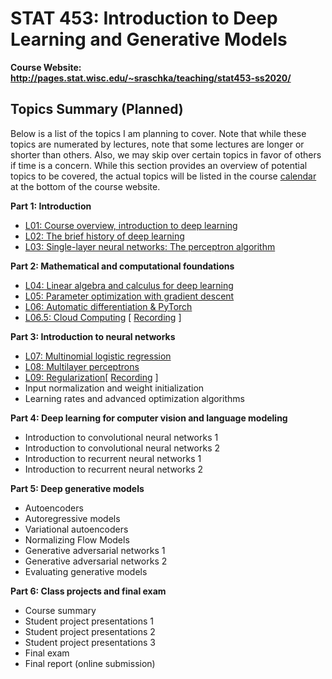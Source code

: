 # STAT 453: Introduction to Deep Learning and Generative Models

**Course Website: http://pages.stat.wisc.edu/~sraschka/teaching/stat453-ss2020/**


## Topics Summary (Planned)

Below is a list of the topics I am planning to cover. Note that while these topics are numerated by lectures, note that some lectures are longer or shorter than others. Also, we may skip over certain topics in favor of others if time is a concern. While this section provides an overview of potential topics to be covered, the actual topics will be listed in the course [calendar](http://pages.stat.wisc.edu/~sraschka/teaching/stat453-ss2020/#calendar) at the bottom of the course website.



**Part 1: Introduction**
- [L01: Course overview, introduction to deep learning](L01-intro)
- [L02: The brief history of deep learning](L02-dl-history)
- [L03: Single-layer neural networks: The perceptron algorithm](L03-perceptron)

**Part 2: Mathematical and computational foundations**
- [L04: Linear algebra and calculus for deep learning](L04-linalg)
- [L05: Parameter optimization with gradient descent](L05-grad-descent)
- [L06: Automatic differentiation & PyTorch](L06-pytorch)
- [L06.5: Cloud Computing](L06-pytorch) [ [Recording](https://www.youtube.com/watch?v=0PXynMeooP0) ]


**Part 3: Introduction to neural networks**
- [L07: Multinomial logistic regression](L07-logistic)
- [L08: Multilayer perceptrons](L08-mlp)
- [L09: Regularization](L09-regularization)[ [Recording](https://www.youtube.com/watch?v=KwaxQKiLkFY) ]
- Input normalization and weight initialization
- Learning rates and advanced optimization algorithms

**Part 4: Deep learning for computer vision and language modeling**
- Introduction to convolutional neural networks 1
- Introduction to convolutional neural networks 2
- Introduction to recurrent neural networks 1
- Introduction to recurrent neural networks 2

**Part 5: Deep generative models**
- Autoencoders
- Autoregressive models
- Variational autoencoders
- Normalizing Flow Models
- Generative adversarial networks 1
- Generative adversarial networks 2
- Evaluating generative models

**Part 6: Class projects and final exam**
- Course summary
- Student project presentations 1
- Student project presentations 2
- Student project presentations 3
- Final exam
- Final report (online submission)
